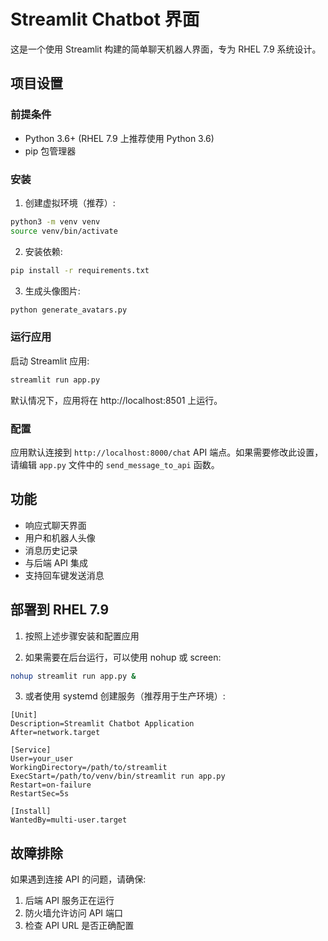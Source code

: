 # Streamlit Chatbot 界面

这是一个使用 Streamlit 构建的简单聊天机器人界面，专为 RHEL 7.9 系统设计。

## 项目设置

### 前提条件

- Python 3.6+ (RHEL 7.9 上推荐使用 Python 3.6)
- pip 包管理器

### 安装

1. 创建虚拟环境（推荐）:
```bash
python3 -m venv venv
source venv/bin/activate
```

2. 安装依赖:
```bash
pip install -r requirements.txt
```

3. 生成头像图片:
```bash
python generate_avatars.py
```

### 运行应用

启动 Streamlit 应用:
```bash
streamlit run app.py
```

默认情况下，应用将在 http://localhost:8501 上运行。

### 配置

应用默认连接到 `http://localhost:8000/chat` API 端点。如果需要修改此设置，请编辑 `app.py` 文件中的 `send_message_to_api` 函数。

## 功能

- 响应式聊天界面
- 用户和机器人头像
- 消息历史记录
- 与后端 API 集成
- 支持回车键发送消息

## 部署到 RHEL 7.9

1. 按照上述步骤安装和配置应用

2. 如果需要在后台运行，可以使用 nohup 或 screen:
```bash
nohup streamlit run app.py &
```

3. 或者使用 systemd 创建服务（推荐用于生产环境）:
```
[Unit]
Description=Streamlit Chatbot Application
After=network.target

[Service]
User=your_user
WorkingDirectory=/path/to/streamlit
ExecStart=/path/to/venv/bin/streamlit run app.py
Restart=on-failure
RestartSec=5s

[Install]
WantedBy=multi-user.target
```

## 故障排除

如果遇到连接 API 的问题，请确保:

1. 后端 API 服务正在运行
2. 防火墙允许访问 API 端口
3. 检查 API URL 是否正确配置 